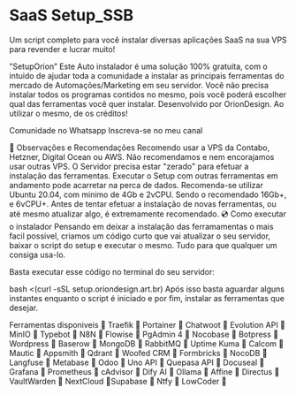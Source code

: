 # SaaS Setup_SSB
Um script completo para você instalar diversas aplicações SaaS na sua VPS para revender e lucrar muito!


”SetupOrion”
Este Auto instalador é uma solução 100% gratuita, com o intuido de ajudar toda a comunidade a instalar as principais ferramentas do mercado de Automações/Marketing em seu servidor. Você não precisa instalar todos os programas contidos no mesmo, pois você poderá escolher qual das ferramentas você quer instalar. Desenvolvido por OrionDesign. Ao utilizar o mesmo, de os créditos!

Comunidade no Whatsapp     Inscreva-se no meu canal

📌 Observações e Recomendações
Recomendo usar a VPS da Contabo, Hetzner, Digital Ocean ou AWS. Não recomendamos e nem encorajamos usar outras VPS.
O Servidor precisa estar "zerado" para efetuar a instalação das ferramentas. Executar o Setup com outras ferramentas em andamento pode acarretar na perca de dados.
Recomenda-se utilizar Ubuntu 20.04, com minimo de 4Gb e 2vCPU. Sendo o recomendado 16Gb+, e 6vCPU+.
Antes de tentar efetuar a instalação de novas ferramentas, ou até mesmo atualizar algo, é extremamente recomendado.
💿 Como executar o instalador
Pensando em deixar a instalação das ferramamentas o mais facil possivel, criamos um código curto que vai atualizar o seu servidor, baixar o script do setup e executar o mesmo. Tudo para que qualquer um consiga usa-lo.

Basta executar esse código no terminal do seu servidor:

bash <(curl -sSL setup.oriondesign.art.br)
Após isso basta aguardar alguns instantes enquanto o script é iniciado e por fim, instalar as ferramentas que desejar.

Ferramentas disponiveis
🔸 Traefik 🔸 Portainer 🔸 Chatwoot 🔸 Evolution API 🔸 MinIO 🔸 Typebot 🔸 N8N 🔸 Flowise 🔸 PgAdmin 4 🔸 Nocobase 🔸 Botpress 🔸 Wordpress 🔸 Baserow 🔸 MongoDB 🔸 RabbitMQ 🔸 Uptime Kuma 🔸 Calcom 🔸 Mautic 🔸 Appsmith 🔸 Qdrant 🔸 Woofed CRM 🔸 Formbricks 🔸 NocoDB 🔸 Langfuse 🔸 Metabase 🔸 Odoo 🔸 Uno API 🔸 Quepasa API 🔸 Docuseal 🔸 Grafana 🔸 Prometheus 🔸 cAdvisor 🔸 Dify AI 🔸 Ollama 🔸 Affine 🔸 Directus 🔸 VaultWarden 🔸 NextCloud 🔸Supabase 🔸 Ntfy 🔸 LowCoder 🔸
